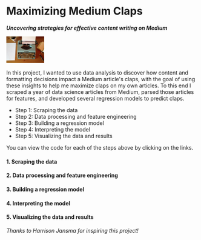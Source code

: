 # Maximizing Medium Claps

**_Uncovering strategies for effective content writing on Medium_**

<img src="https://github.com/collindching/Maximizing-Medium-Claps/blob/master/img/typewriter.jpg" width="100">

In this project, I wanted to use data analysis to discover how content and formatting decisions impact a Medium article's claps, with the goal of using these insights to help me maximize claps on my own articles. To this end I scraped a year of data science articles from Medium, parsed those articles for features, and developed several regression models to predict claps.

- Step 1: Scraping the data 
- Step 2: Data processing and feature engineering
- Step 3: Building a regression model
- Step 4: Interpreting the model
- Step 5: Visualizing the data and results

You can view the code for each of the steps above by clicking on the links.

#### 1. Scraping the data

#### 2. Data processing and feature engineering

#### 3. Building a regression model

#### 4. Interpreting the model

#### 5. Visualizing the data and results



_Thanks to Harrison Jansma for inspiring this project!_
